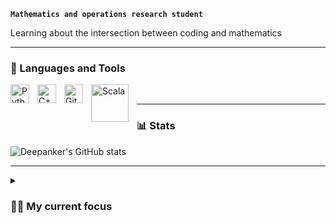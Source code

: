 **`Mathematics and operations research student`**

Learning about the intersection between coding and mathematics

---

### 🧰 Languages and Tools

<img align="left" alt="Python" width="30px" style="padding-right:10px;" src="https://cdn.jsdelivr.net/gh/devicons/devicon/icons/python/python-plain.svg" />
<img align="left" alt="C++" width="30px" style="padding-right:10px;" src="https://cdn.jsdelivr.net/gh/devicons/devicon/icons/cplusplus/cplusplus-line.svg" /><img align="left" alt="GitHub" width="30px" style="padding-right:10px;" src="https://cdn.jsdelivr.net/gh/devicons/devicon/icons/github/github-original.svg" />
<img align = "left" alt = "Scala" width = "60px" style ="padding-right:10px;" src = "https://user-images.githubusercontent.com/95539000/204843121-0c98ddff-ee6c-49a7-84dd-57ba3373cc97.png"/>
<br />



--- 
### 📊 Stats

![Deepanker's GitHub stats](https://github-readme-stats.vercel.app/api?username=Deepanker5&show_icons=true&theme=gruvbox)

---
<details>
 <summary><h3>👨‍💻 My current focus </h3></summary>
 Currently I am pursuing a master's degree in mathematics and operations research. My primary goal is to learn how I can apply my mathematics skills and coding skills in order to   solve complex business and product related problems. 

